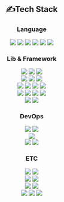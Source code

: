 

<!--
**kjm99d/kjm99d** is a ✨ _special_ ✨ repository because its `README.md` (this file) appears on your GitHub profile.

Here are some ideas to get you started:

- 🔭 I’m currently working on ...
- 🌱 I’m currently learning ...
- 👯 I’m looking to collaborate on ...
- 🤔 I’m looking for help with ...
- 💬 Ask me about ...
- 📫 How to reach me: ...
- 😄 Pronouns: ...
- ⚡ Fun fact: ...
-->

<div align="center">

## ✍️Tech Stack

### Language

<img src="https://img.shields.io/badge/C-A8B9CC?style=for-the-badge&logo=C&logoColor=white"/>
<img src="https://img.shields.io/badge/C++-00599C?style=for-the-badge&logo=cplusplus&logoColor=white"/>
<img src="https://img.shields.io/badge/JAVA-FF8800?style=for-the-badge&logo=Java&logoColor=white"/>
<img src="https://img.shields.io/badge/Python-3776AB?style=for-the-badge&logo=python&logoColor=white"/>
<img src="https://img.shields.io/badge/Javascript-F7DF1E?style=for-the-badge&logo=Javascript&logoColor=white"/>
<img src="https://img.shields.io/badge/VB.NET-512BD4?style=for-the-badge&logo=dotnet&logoColor=white"/>

</br>

### Lib & Framework
<img src="https://img.shields.io/badge/OpenGL-00599C?style=for-the-badge&logo=opengl&logoColor=white"/>
<img src="https://img.shields.io/badge/MFC-5C2D91?style=for-the-badge&logo=5C2D91&logoColor=white"/>
<img src="https://img.shields.io/badge/ImGui-5C2D91?style=for-the-badge&logo=5C2D91&logoColor=white"/>
</br>
<img src="https://img.shields.io/badge/android-3DDC84?style=for-the-badge&logo=android&logoColor=white"/>
<img src="https://img.shields.io/badge/spring-6DB33F?style=for-the-badge&logo=spring&logoColor=white"/>
<img src="https://img.shields.io/badge/spring_Boot-6DB33F?style=for-the-badge&logo=springboot&logoColor=white"/>
</br>
<img src="https://img.shields.io/badge/Qt-41CD52?style=for-the-badge&logo=qt&logoColor=white"/>
<img src="https://img.shields.io/badge/selenium-43B02A?style=for-the-badge&logo=selenium&logoColor=white"/>
<img src="https://img.shields.io/badge/flask-000000?style=for-the-badge&logo=flask&logoColor=white"/>
<img src="https://img.shields.io/badge/FastAPI-009688?style=for-the-badge&logo=fastapi&logoColor=white"/>
</br>
<img src="https://img.shields.io/badge/jQuery-0769AD?style=for-the-badge&logo=jQuery&logoColor=white"/>
<img src="https://img.shields.io/badge/Node.js-339933?style=for-the-badge&logo=nodedotjs&logoColor=white"/>
<img src="https://img.shields.io/badge/react-61DAFB?style=for-the-badge&logo=react&logoColor=white"/>
<img src="https://img.shields.io/badge/Express-000000?style=for-the-badge&logo=Express&logoColor=white"/>
</br>
<img src="https://img.shields.io/badge/Bootstrap-7952B3?style=for-the-badge&logo=bootstrap&logoColor=white"/>
<img src="https://img.shields.io/badge/Material-757575?style=for-the-badge&logo=Materialdesign&logoColor=white"/>



</br>

### DevOps

<img src="https://img.shields.io/badge/MySQL-4479A1?style=for-the-badge&logo=mysql&logoColor=white"/>
<img src="https://img.shields.io/badge/Mariadb-003545?style=for-the-badge&logo=Mariadb&logoColor=white"/>
</br>
<img src="https://img.shields.io/badge/docker-2496ED?style=for-the-badge&logo=docker&logoColor=white"/>
</br>
<img src="https://img.shields.io/badge/json-000000?style=for-the-badge&logo=json&logoColor=white"/>
<img src="https://img.shields.io/badge/JWT-000000?style=for-the-badge&logo=jsonwebtokens&logoColor=white"/>
</br>

### ETC
<img src="https://img.shields.io/badge/Raspberry_Pi-A22846?style=for-the-badge&logo=raspberrypi&logoColor=white"/>
<img src="https://img.shields.io/badge/Arduino-00979D?style=for-the-badge&logo=Arduino&logoColor=white"/>
</br>
<img src="https://img.shields.io/badge/ubuntu-E95420?style=for-the-badge&logo=ubuntu&logoColor=white"/>
<img src="https://img.shields.io/badge/windows-0078D6?style=for-the-badge&logo=windows&logoColor=white"/>
</br>

<img src="https://img.shields.io/badge/Git-181717?style=for-the-badge&logo=github&logoColor=white"/>
<img src="https://img.shields.io/badge/sourcetree-0052CC?style=for-the-badge&logo=sourcetree&logoColor=white"/>
</br>
<img src="https://img.shields.io/badge/notion-000000?style=for-the-badge&logo=notion&logoColor=white"/>
<img src="https://img.shields.io/badge/jira-0052CC?style=for-the-badge&logo=jira&logoColor=white"/>
<img src="https://img.shields.io/badge/Slack-4A154B?style=for-the-badge&logo=slack&logoColor=white"/>
</br>
</div>
